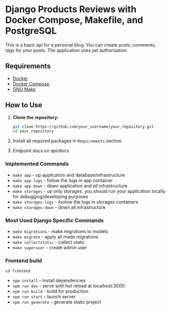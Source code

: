 # Django Products Reviews with Docker Compose, Makefile, and PostgreSQL

This is a basic api for a personal blog. You can create posts, comments, tags for your posts. The application uses jwt
authorisation.

## Requirements

- [Docker](https://www.docker.com/get-started)
- [Docker Compose](https://docs.docker.com/compose/install/)
- [GNU Make](https://www.gnu.org/software/make/)

## How to Use

1. **Clone the repository:**

   ```bash
   git clone https://github.com/your_username/your_repository.git
   cd your_repository

2. Install all required packages in `Requirements` section.

3. Endpoint docs on api/docs

### Implemented Commands

* `make app` - up application and database/infrastructure
* `make app-logs` - follow the logs in app container
* `make app-down` - down application and all infrastructure
* `make storages` - up only storages. you should run your application locally for debugging/developing purposes
* `make storages-logs` - foolow the logs in storages containers
* `make storages-down` - down all infrastructure

### Most Used Django Specific Commands

* `make migrations` - make migrations to models
* `make migrate` - apply all made migrations
* `make collectstatic` - collect static
* `make superuser` - create admin user

### Frontend build
`cd frontend`
 
* `npm install` - install dependencies
* `npm run dev` - serve with hot reload at localhost:3000
* `npm run build` - build for production
* `npm run start` - launch server
* `npm run generate` - generate static project